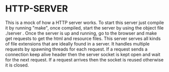 # HTTP-SERVER
This is a mock of how a HTTP server works. To start this server just compile it by running "make", once compiled, start the server by using the object file ./server <portno>.
Once the server is up and running, go to the browser and make get requests to get the html and resource files.
This server serves all kinds of file extensions that are ideally found in a server.
It handles multiple requests by spawning threads for each request.
If a request sends a connection keep alive header then the server socket is kept open and wait for the next request.
If a request arrives then the socket is reused otherwise it is closed. 
